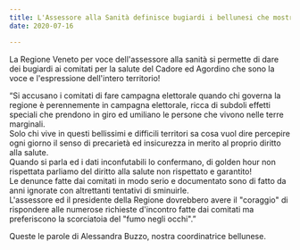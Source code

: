 ```yaml
---  
title: L'Assessore alla Sanità definisce bugiardi i bellunesi che mostrano coi numeri la precarietà del diritto alla salute nelle terre alte, in attesa di risposte.
date: 2020-07-16

---
```


La Regione Veneto per voce dell'assessore alla sanità si permette di dare dei bugiardi ai comitati per la salute del Cadore ed Agordino che sono la voce e l'espressione dell'intero territorio!  
  
“Si accusano i comitati di fare campagna elettorale quando chi governa la regione è perennemente in campagna elettorale, ricca di subdoli effetti speciali che prendono in giro ed umiliano le persone che vivono nelle terre marginali.  
Solo chi vive in questi bellissimi e difficili territori sa cosa vuol dire percepire ogni giorno il senso di precarietà ed insicurezza in merito al proprio diritto alla salute.  
Quando si parla ed i dati inconfutabili lo confermano, di golden hour non rispettata parliamo del diritto alla salute non rispettato e garantito!  
Le denunce fatte dai comitati in modo serio e documentato sono di fatto da anni ignorate con altrettanti tentativi di sminuirle.  
L'assessore ed il presidente della Regione dovrebbero avere il "coraggio" di rispondere alle numerose richieste d'incontro fatte dai comitati ma preferiscono la scorciatoia del "fumo negli occhi".”  
  
Queste le parole di Alessandra Buzzo, nostra coordinatrice bellunese.  
  
